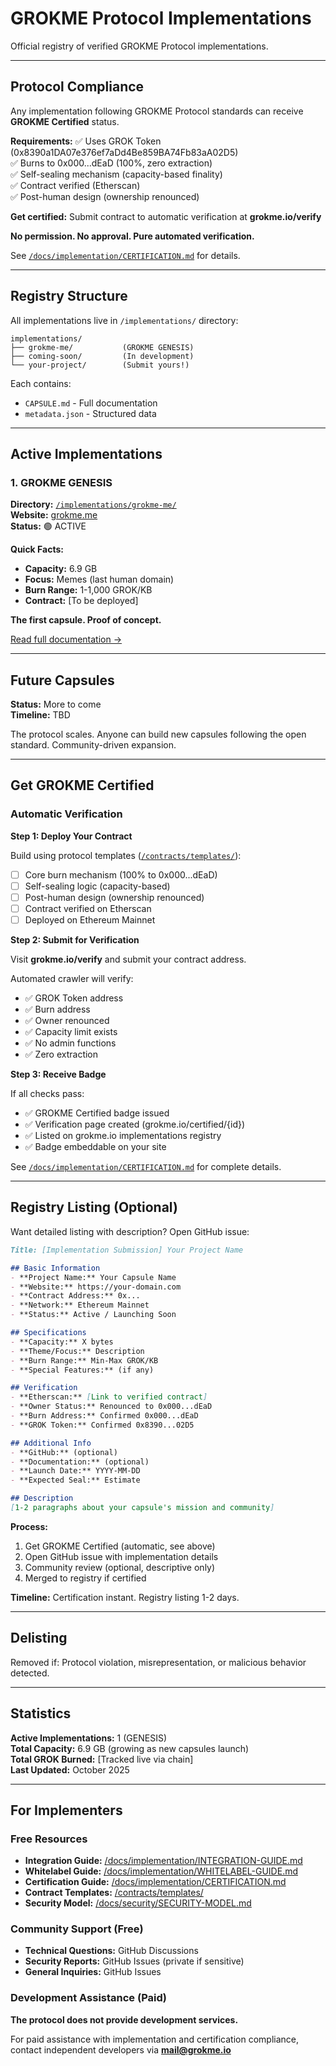 # GROKME Protocol Implementations

Official registry of verified GROKME Protocol implementations.

---

## Protocol Compliance

Any implementation following GROKME Protocol standards can receive **GROKME Certified** status.

**Requirements:**
✅ Uses GROK Token (0x8390a1DA07e376ef7aDd4Be859BA74Fb83aA02D5)  
✅ Burns to 0x000...dEaD (100%, zero extraction)  
✅ Self-sealing mechanism (capacity-based finality)  
✅ Contract verified (Etherscan)  
✅ Post-human design (ownership renounced)

**Get certified:** Submit contract to automatic verification at **grokme.io/verify**

**No permission. No approval. Pure automated verification.**

See [`/docs/implementation/CERTIFICATION.md`](docs/implementation/CERTIFICATION.md) for details.

---

## Registry Structure

All implementations live in `/implementations/` directory:

```
implementations/
├── grokme-me/           (GROKME GENESIS)
├── coming-soon/         (In development)
└── your-project/        (Submit yours!)
```

Each contains:
- `CAPSULE.md` - Full documentation
- `metadata.json` - Structured data

---

## Active Implementations

### 1. GROKME GENESIS

**Directory:** [`/implementations/grokme-me/`](implementations/grokme-me/)  
**Website:** [grokme.me](https://grokme.me)  
**Status:** 🟢 ACTIVE

**Quick Facts:**
- **Capacity:** 6.9 GB
- **Focus:** Memes (last human domain)
- **Burn Range:** 1-1,000 GROK/KB
- **Contract:** [To be deployed]

**The first capsule. Proof of concept.**

[Read full documentation →](implementations/grokme-me/GENESIS.md)

---

## Future Capsules

**Status:** More to come  
**Timeline:** TBD

The protocol scales. Anyone can build new capsules following the open standard.
Community-driven expansion.

---

## Get GROKME Certified

### Automatic Verification

**Step 1: Deploy Your Contract**

Build using protocol templates ([`/contracts/templates/`](contracts/templates/)):
- [ ] Core burn mechanism (100% to 0x000...dEaD)
- [ ] Self-sealing logic (capacity-based)
- [ ] Post-human design (ownership renounced)
- [ ] Contract verified on Etherscan
- [ ] Deployed on Ethereum Mainnet

**Step 2: Submit for Verification**

Visit **grokme.io/verify** and submit your contract address.

Automated crawler will verify:
- ✅ GROK Token address
- ✅ Burn address
- ✅ Owner renounced
- ✅ Capacity limit exists
- ✅ No admin functions
- ✅ Zero extraction

**Step 3: Receive Badge**

If all checks pass:
- ✅ GROKME Certified badge issued
- ✅ Verification page created (grokme.io/certified/{id})
- ✅ Listed on grokme.io implementations registry
- ✅ Badge embeddable on your site

See [`/docs/implementation/CERTIFICATION.md`](docs/implementation/CERTIFICATION.md) for complete details.

---

## Registry Listing (Optional)

Want detailed listing with description? Open GitHub issue:

```markdown
Title: [Implementation Submission] Your Project Name

## Basic Information
- **Project Name:** Your Capsule Name
- **Website:** https://your-domain.com
- **Contract Address:** 0x...
- **Network:** Ethereum Mainnet
- **Status:** Active / Launching Soon

## Specifications
- **Capacity:** X bytes
- **Theme/Focus:** Description
- **Burn Range:** Min-Max GROK/KB
- **Special Features:** (if any)

## Verification
- **Etherscan:** [Link to verified contract]
- **Owner Status:** Renounced to 0x000...dEaD
- **Burn Address:** Confirmed 0x000...dEaD
- **GROK Token:** Confirmed 0x8390...02D5

## Additional Info
- **GitHub:** (optional)
- **Documentation:** (optional)
- **Launch Date:** YYYY-MM-DD
- **Expected Seal:** Estimate

## Description
[1-2 paragraphs about your capsule's mission and community]
```

**Process:**

1. Get GROKME Certified (automatic, see above)
2. Open GitHub issue with implementation details
3. Community review (optional, descriptive only)
4. Merged to registry if certified

**Timeline:** Certification instant. Registry listing 1-2 days.

---

## Delisting

Removed if: Protocol violation, misrepresentation, or malicious behavior detected.

---

## Statistics

**Active Implementations:** 1 (GENESIS)  
**Total Capacity:** 6.9 GB (growing as new capsules launch)  
**Total GROK Burned:** [Tracked live via chain]  
**Last Updated:** October 2025

---

## For Implementers

### Free Resources

- **Integration Guide:** [/docs/implementation/INTEGRATION-GUIDE.md](docs/implementation/INTEGRATION-GUIDE.md)
- **Whitelabel Guide:** [/docs/implementation/WHITELABEL-GUIDE.md](docs/implementation/WHITELABEL-GUIDE.md)
- **Certification Guide:** [/docs/implementation/CERTIFICATION.md](docs/implementation/CERTIFICATION.md)
- **Contract Templates:** [/contracts/templates/](contracts/templates/)
- **Security Model:** [/docs/security/SECURITY-MODEL.md](docs/security/SECURITY-MODEL.md)

### Community Support (Free)

- **Technical Questions:** GitHub Discussions
- **Security Reports:** GitHub Issues (private if sensitive)
- **General Inquiries:** GitHub Issues

### Development Assistance (Paid)

**The protocol does not provide development services.**

For paid assistance with implementation and certification compliance, contact independent developers via **mail@grokme.io**

